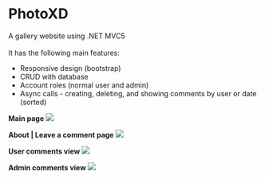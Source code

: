 # PhotoXD
A gallery website using .NET MVC5 </br>
</br>
It has the following main features:
 * Responsive design (bootstrap)
 * CRUD with database
 * Account roles (normal user and admin)
 * Async calls - creating, deleting, and showing comments by user or date (sorted)
 
**Main page**
<img src="https://github.com/maxoyn/PhotoXD/blob/master/screenshots/main_page.png">
</br>

**About | Leave a comment page**
<img src="https://github.com/maxoyn/PhotoXD/blob/master/screenshots/about_comment_page.png">
</br>

**User comments view**
<img src="https://github.com/maxoyn/PhotoXD/blob/master/screenshots/user_comments_view.png">
</br>

**Admin comments view**
<img src="https://github.com/maxoyn/PhotoXD/blob/master/screenshots/admin_comments_view.png">
</br>
